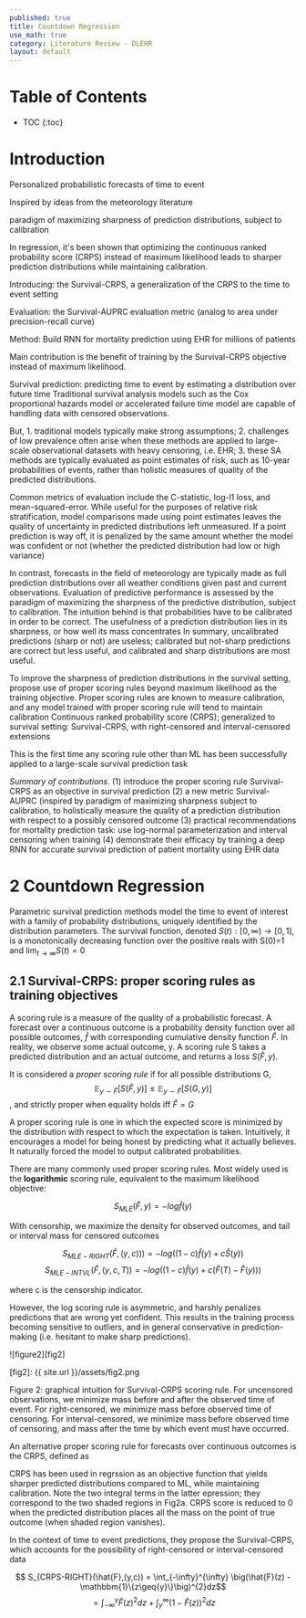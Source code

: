 ```yaml
---
published: true
title: Countdown Regression
use_math: true
category: Literature Review - DLEHR
layout: default
---
```


# Table of Contents

* TOC
{:toc}

# Introduction

Personalized probabilistic forecasts of time to event

Inspired by ideas from the meteorology literature

paradigm of maximizing sharpness of prediction distributions, subject to calibration

In regression, it's been shown that optimizing the continuous ranked probability score (CRPS) instead of maximum likelihood 
leads to sharper prediction distributions while maintaining calibration.

Introducing: the Survival-CRPS, a generalization of the CRPS to the time to event setting

Evaluation: the Survival-AUPRC evaluation metric (analog to area under precision-recall curve)

Method: Build RNN for mortality prediction using EHR for millions of patients

Main contribution is the benefit of training by the Survival-CRPS objective instead of maximum likelihood.

Survival prediction: predicting time to event by estimating a distribution over future time
Traditional survival analysis models such as the Cox proportional hazards model or accelerated failure time model are capable
of handling data with censored observations.

But, 1. traditional models typically make strong assumptions; 2. challenges of low prevalence often arise when these methods 
are applied to large-scale
observational datasets with heavy censoring, i.e. EHR; 3. these SA methods are typically evaluated as point estimates of risk, 
such as 10-year
probabilities of events, rather than holistic measures of quality of the predicted distributions. 

Common metrics of evaluation include the C-statistic, log-l1 loss, and mean-squared-error. While useful for the purposes of 
relative risk stratification,
model comparisons made using point estimates leaves the quality of uncertainty in predicted distributions left unmeasured.
If a point prediction
is way off, it is penalized by the same amount whether the model was confident or not (whether the predicted distribution 
had low or high variance)

In contrast, forecasts in the field of meteorology are typically made as full prediction distributions over all weather
conditions given past and current observations. Evaluation of predictive performance is assessed by the paradigm of maximizing
the sharpness of the predictive distribution, subject to calibration. The intuition behind is that probabilities have to be calibrated
in order to be correct. The usefulness of a prediction distribution lies in its sharpness, or how well its mass concentrates
In summary, uncalibrated predictions (sharp or not) are useless; calibrated but not-sharp predictions are correct but less useful,
and calibrated and sharp distributions are most useful.

To improve the sharpness of prediction distributions in the survival setting, propose use of proper scoring rules beyond
maximum likelihood as the training objective.
Proper scoring rules are known to measure calibration, and any model trained with proper scoring rule will tend to maintain calibration
Continuous ranked probability score (CRPS); generalized to survival setting: Survival-CRPS, with right-censored and interval-censored extensions

This is the first time any scoring rule other than ML has been successfully applied to a large-scale survival prediction task

*Summary of contributions*.
(1) introduce the proper scoring rule Survival-CRPS as an objective in survival prediction
(2) a new metric Survival-AUPRC (inspired by paradigm of maximizing sharpness subject to calibration, to holistically measure the
quality of a prediction distribution with respect to a possibly censored outcome
(3) practical recommendations for mortality prediction task: use log-normal parameterization and interval censoring when training
(4) demonstrate their efficacy by training a deep RNN for accurate survival prediction of patient mortality using EHR data


# 2 Countdown Regression

Parametric survival prediction methods model the time to event of interest with a family of probability distributions,
uniquely identified by the distribution parameters.
The survival function, denoted $S(t) : [0,\infty) \to [0,1]$, is a monotonically decreasing function over the positive reals with 
S(0)=1 and $\lim_{t\to\infty} S(t)=0$


## 2.1 Survival-CRPS: proper scoring rules as training objectives

A scoring rule is a measure of the quality of a probabilistic forecast. A forecast over a continuous outcome is a probability density function over all possible outcomes, $\hat{f}$ with corresponding cumulative density function $\hat{F}.$ In reality, we observe some actual outcome, y. 
A scoring rule S takes a predicted distribution and an actual outcome, and returns a loss $S(\hat{F},y)$.

It is considered a *proper scoring rule* if for all possible distributions G,
$$\mathbb{E}_{y\sim\hat{F}}\big[S(\hat{F},y)] \leq \mathbb{E}_{y\sim\hat{F}}\big[S(G,y)]$$, and strictly proper when equality holds iff $\hat{F} = G$

A proper scoring rule is one in which the expected score is minimized by the distribution with respect to which the expectation is taken. Intuitively, it encourages a model for being honest by predicting what it actually believes. It naturally forced the model to output calibrated probabilities.

There are many commonly used proper scoring rules. Most widely used is the **logarithmic** scoring rule, equivalent to the maximum likelihood objective:

$$S_{MLE}(\hat{F},y) = -log \hat{f}(y)$$

With censorship, we maximize the density for observed outcomes, and tail or interval mass for censored outcomes

$$S_{MLE-RIGHT}(\hat{F},(y,c))) = -log\big((1-c)\hat{f}(y) + c\hat{S}(y)\big)$$
$$S_{MLE-INTVL}(\hat{F},(y,c,T)) = -log\big((1-c)\hat{f}(y) + c(\hat{F}(T)-\hat{F}(y))\big)$$

where c is the censorship indicator.

However, the log scoring rule is asymmetric, and harshly penalizes predictions that are wrong yet confident. This results in the training process becoming sensitive to outliers, and in general conservative in prediction-making (i.e. hesitant to make sharp predictions).

![figure2][fig2]

[fig2]: {{ site.url }}/assets/fig2.png

Figure 2: graphical intuition for Survival-CRPS scoring rule. For uncensored observations, we minimize mass before and after the observed time of event. For right-censored, we minimize mass before observed time of censoring. For interval-censored, we minimize mass before observed time of censoring, and mass after the time by which event must have occurred. 

An alternative proper scoring rule for forecasts over continuous outcomes is the CRPS, defined as



CRPS has been used in regrssion as an objective function that yields sharper predicted distributions compared to ML, while maintaining calibration. 
Note the two integral terms in the latter epression; they correspond to the two shaded regions in Fig2a. CRPS score is reduced to 0 when the predicted distribution places all the mass on the point of true outcome (when shaded region vanishes).

In the context of time to event predictions, they propose the Survival-CRPS, which accounts for the possibility of right-censored or interval-censored data

$$ S_{CRPS-RIGHT}(\hat{F},(y,c)) = \int_{-\infty}^{\infty} \big(\hat{F}(z) - \mathbbm{1}\{z\geq{y}\}\big)^{2}dz$$
$$ = \int_{-\infty}^{y} \hat{F}(z)^{2}dz + \int_{y}^{\infty} (1-\hat{F}(z))^{2}dz $$



